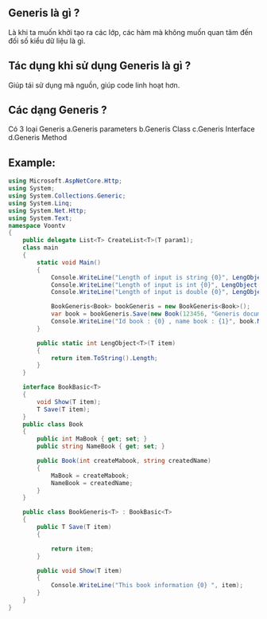 ## Generis là gì ?
Là khi ta muốn khởi tạo ra các lớp, các hàm mà không muốn quan tâm đến đối số kiểu dữ liệu là gì.

## Tác dụng khi sử dụng Generis là gì ?
Giúp tái sử dụng mã nguồn, giúp code linh hoạt hơn.

## Các dạng Generis ?
Có 3 loại Generis
 a.Generis parameters
 b.Generis Class
 c.Generis Interface
 d.Generis Method

## Example:
````cs
using Microsoft.AspNetCore.Http;
using System;
using System.Collections.Generic;
using System.Linq;
using System.Net.Http;
using System.Text;
namespace Voontv
{
    public delegate List<T> CreateList<T>(T param1);
    class main
    {
        static void Main()
        {
            Console.WriteLine("Length of input is string {0}", LengObject("Learn Java"));
            Console.WriteLine("Length of input is int {0}", LengObject(1234));
            Console.WriteLine("Length of input is double {0}", LengObject(12.787878787));

            BookGeneris<Book> bookGeneris = new BookGeneris<Book>();
            var book = bookGeneris.Save(new Book(123456, "Generis document"));
            Console.WriteLine("Id book : {0} , name book : {1}", book.MaBook, book.NameBook);
        }

        public static int LengObject<T>(T item)
        {
            return item.ToString().Length;
        }
    }

    interface BookBasic<T>
    {
        void Show(T item);
        T Save(T item);
    }
    public class Book
    {
        public int MaBook { get; set; }
        public string NameBook { get; set; }

        public Book(int createMabook, string createdName)
        {
            MaBook = createMabook;
            NameBook = createdName;
        }
    }

    public class BookGeneris<T> : BookBasic<T>
    {
        public T Save(T item)
        {

            return item;
        }

        public void Show(T item)
        {
            Console.WriteLine("This book information {0} ", item);
        }
    }
}
````